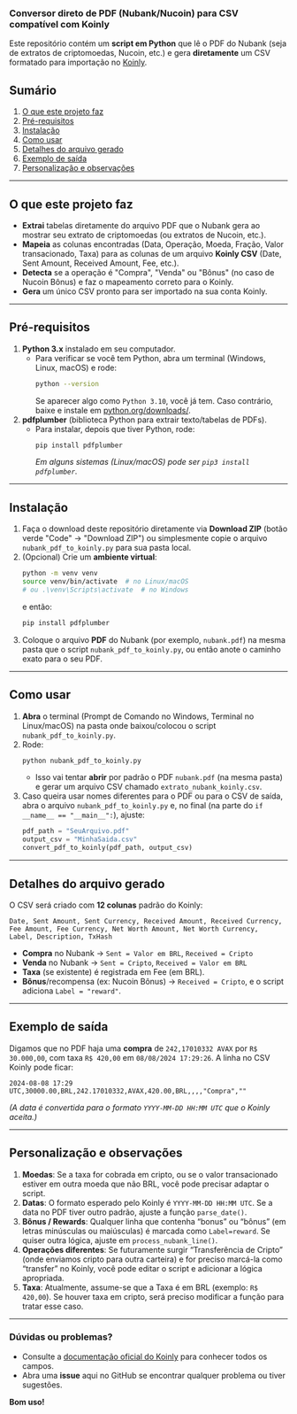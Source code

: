 ### Conversor direto de PDF (Nubank/Nucoin) para CSV compatível com Koinly

Este repositório contém um **script em Python** que lê o PDF do Nubank (seja de extratos de criptomoedas, Nucoin, etc.) e gera **diretamente** um CSV formatado para importação no [Koinly](https://koinly.io/).

## Sumário
1. [O que este projeto faz](#o-que-este-projeto-faz)  
2. [Pré-requisitos](#pré-requisitos)  
3. [Instalação](#instalação)  
4. [Como usar](#como-usar)  
5. [Detalhes do arquivo gerado](#detalhes-do-arquivo-gerado)  
6. [Exemplo de saída](#exemplo-de-saída)  
7. [Personalização e observações](#personalização-e-observações)

---

## O que este projeto faz

- **Extrai** tabelas diretamente do arquivo PDF que o Nubank gera ao mostrar seu extrato de criptomoedas (ou extratos de Nucoin, etc.).  
- **Mapeia** as colunas encontradas (Data, Operação, Moeda, Fração, Valor transacionado, Taxa) para as colunas de um arquivo **Koinly CSV** (Date, Sent Amount, Received Amount, Fee, etc.).  
- **Detecta** se a operação é "Compra", "Venda" ou "Bônus" (no caso de Nucoin Bônus) e faz o mapeamento correto para o Koinly.  
- **Gera** um único CSV pronto para ser importado na sua conta Koinly.

---

## Pré-requisitos

1. **Python 3.x** instalado em seu computador.  
   - Para verificar se você tem Python, abra um terminal (Windows, Linux, macOS) e rode:
     ```bash
     python --version
     ```
     Se aparecer algo como `Python 3.10`, você já tem. Caso contrário, baixe e instale em [python.org/downloads/](https://www.python.org/downloads/).
2. **pdfplumber** (biblioteca Python para extrair texto/tabelas de PDFs).  
   - Para instalar, depois que tiver Python, rode:
     ```bash
     pip install pdfplumber
     ```
     *Em alguns sistemas (Linux/macOS) pode ser `pip3 install pdfplumber`.*

---

## Instalação

1. Faça o download deste repositório diretamente via **Download ZIP** (botão verde "Code" → "Download ZIP") ou simplesmente copie o arquivo `nubank_pdf_to_koinly.py` para sua pasta local.  
2. (Opcional) Crie um **ambiente virtual**:
   ```bash
   python -m venv venv
   source venv/bin/activate  # no Linux/macOS
   # ou .\venv\Scripts\activate  # no Windows
   ```
   e então:
   ```bash
   pip install pdfplumber
   ```
3. Coloque o arquivo **PDF** do Nubank (por exemplo, `nubank.pdf`) na mesma pasta que o script `nubank_pdf_to_koinly.py`, ou então anote o caminho exato para o seu PDF.

---

## Como usar

1. **Abra** o terminal (Prompt de Comando no Windows, Terminal no Linux/macOS) na pasta onde baixou/colocou o script `nubank_pdf_to_koinly.py`.
2. Rode:
   ```bash
   python nubank_pdf_to_koinly.py
   ```
   - Isso vai tentar **abrir** por padrão o PDF `nubank.pdf` (na mesma pasta) e gerar um arquivo CSV chamado `extrato_nubank_koinly.csv`.
3. Caso queira usar nomes diferentes para o PDF ou para o CSV de saída, abra o arquivo `nubank_pdf_to_koinly.py` e, no final (na parte do `if __name__ == "__main__":`), ajuste:
   ```python
   pdf_path = "SeuArquivo.pdf"
   output_csv = "MinhaSaida.csv"
   convert_pdf_to_koinly(pdf_path, output_csv)
   ```

---

## Detalhes do arquivo gerado

O CSV será criado com **12 colunas** padrão do Koinly:

```
Date, Sent Amount, Sent Currency, Received Amount, Received Currency,
Fee Amount, Fee Currency, Net Worth Amount, Net Worth Currency,
Label, Description, TxHash
```

- **Compra** no Nubank → `Sent = Valor em BRL`, `Received = Cripto`  
- **Venda** no Nubank → `Sent = Cripto`, `Received = Valor em BRL`  
- **Taxa** (se existente) é registrada em Fee (em BRL).  
- **Bônus**/recompensa (ex: Nucoin Bônus) → `Received = Cripto`, e o script adiciona `Label = "reward"`.

---

## Exemplo de saída

Digamos que no PDF haja uma **compra** de `242,17010332 AVAX` por `R$ 30.000,00`, com taxa `R$ 420,00` em `08/08/2024 17:29:26`. A linha no CSV Koinly pode ficar:

```
2024-08-08 17:29 UTC,30000.00,BRL,242.17010332,AVAX,420.00,BRL,,,,"Compra",""
```
*(A data é convertida para o formato `YYYY-MM-DD HH:MM UTC` que o Koinly aceita.)*

---

## Personalização e observações

1. **Moedas**: Se a taxa for cobrada em cripto, ou se o valor transacionado estiver em outra moeda que não BRL, você pode precisar adaptar o script.  
2. **Datas**: O formato esperado pelo Koinly é `YYYY-MM-DD HH:MM UTC`. Se a data no PDF tiver outro padrão, ajuste a função `parse_date()`.  
3. **Bônus / Rewards**: Qualquer linha que contenha “bonus” ou “bônus” (em letras minúsculas ou maiúsculas) é marcada como `Label=reward`. Se quiser outra lógica, ajuste em `process_nubank_line()`.  
4. **Operações diferentes**: Se futuramente surgir “Transferência de Cripto” (onde enviamos cripto para outra carteira) e for preciso marcá-la como “transfer” no Koinly, você pode editar o script e adicionar a lógica apropriada.  
5. **Taxa**: Atualmente, assume-se que a Taxa é em BRL (exemplo: `R$ 420,00`). Se houver taxa em cripto, será preciso modificar a função para tratar esse caso.

---

### Dúvidas ou problemas?

- Consulte a [documentação oficial do Koinly](https://help.koinly.io/en/articles/3662996-how-to-create-a-custom-csv-file-with-your-data) para conhecer todos os campos.  
- Abra uma **issue** aqui no GitHub se encontrar qualquer problema ou tiver sugestões.  

**Bom uso!**
